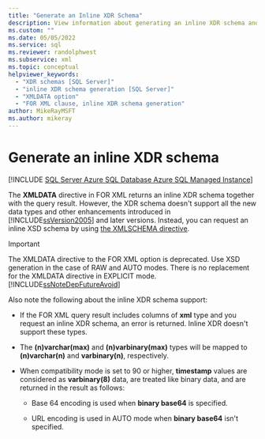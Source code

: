 ```yaml
---
title: "Generate an Inline XDR Schema"
description: View information about generating an inline XDR schema and about the deprecation of the XMLDATA directive in the FOR XML clause.
ms.custom: ""
ms.date: 05/05/2022
ms.service: sql
ms.reviewer: randolphwest
ms.subservice: xml
ms.topic: conceptual
helpviewer_keywords:
  - "XDR schemas [SQL Server]"
  - "inline XDR schema generation [SQL Server]"
  - "XMLDATA option"
  - "FOR XML clause, inline XDR schema generation"
author: MikeRayMSFT
ms.author: mikeray
---
```

# Generate an inline XDR schema

[!INCLUDE [SQL Server Azure SQL Database Azure SQL Managed Instance](../../includes/applies-to-version/sql-asdb-asdbmi.md)]

The **XMLDATA** directive in FOR XML returns an inline XDR schema together with the query result. However, the XDR schema doesn't support all the new data types and other enhancements introduced in [!INCLUDE[ssVersion2005](../../includes/ssversion2005-md.md)] and later versions. Instead, you can request an inline XSD schema by using [the XMLSCHEMA directive](../../relational-databases/xml/generate-an-inline-xsd-schema.md).

> [!IMPORTANT]
> The XMLDATA directive to the FOR XML option is deprecated. Use XSD generation in the case of RAW and AUTO modes. There is no replacement for the XMLDATA directive in EXPLICIT mode. [!INCLUDE[ssNoteDepFutureAvoid](../../includes/ssnotedepfutureavoid-md.md)]

Also note the following about the inline XDR schema support:

- If the FOR XML query result includes columns of **xml** type and you request an inline XDR schema, an error is returned. Inline XDR doesn't support these types.

- The **(n)varchar(max)** and **(n)varbinary(max)** types will be mapped to **(n)varchar(n)** and **varbinary(n)**, respectively.

- When compatibility mode is set to 90 or higher, **timestamp** values are considered as **varbinary(8)** data, are treated like binary data, and are returned in the result as follows:

  - Base 64 encoding is used when **binary base64** is specified.

  - URL encoding is used in AUTO mode when **binary base64** isn't specified.
